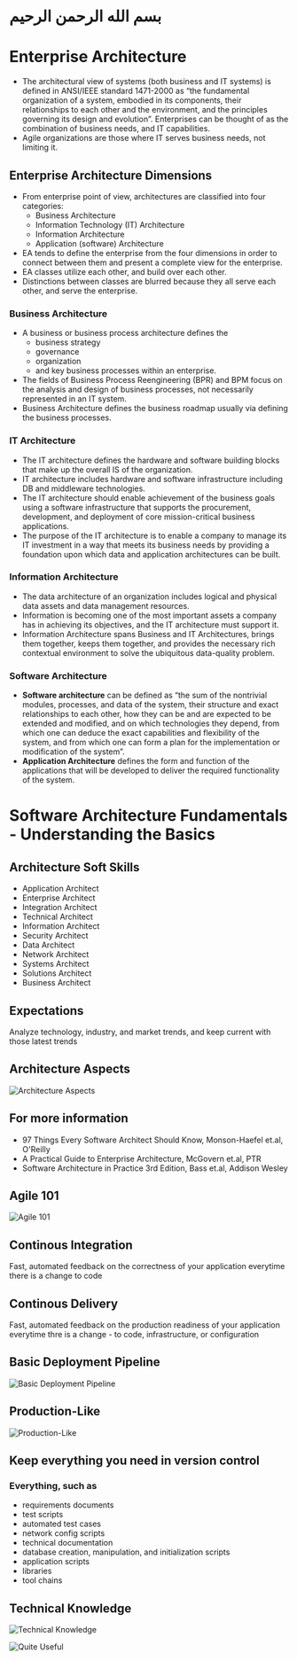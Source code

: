# بسم الله الرحمن الرحيم

# Enterprise Architecture

- The architectural view of systems (both business and IT systems) is defined in ANSI/IEEE standard 1471-2000 as “the fundamental organization of a system, embodied in its components, their relationships to each other and the environment, and the principles governing its design and evolution”. Enterprises can be thought of as the combination of business needs, and IT capabilities. 
- Agile organizations are those where IT serves business needs, not limiting it.

## Enterprise Architecture Dimensions
- From enterprise point of view, architectures are classified into four categories: 
  - Business Architecture
  - Information Technology (IT) Architecture
  - Information Architecture
  - Application (software) Architecture
- EA tends to define the enterprise from the four dimensions in order to connect between them and present a complete view for the enterprise.
- EA classes utilize each other, and build over each other. 
- Distinctions between classes are blurred because they all serve each other, and serve the enterprise. 

### Business Architecture
- A business or business process architecture defines the 
  - business strategy
  - governance
  - organization
  - and key business processes within an enterprise. 
- The fields of Business Process Reengineering (BPR) and BPM focus on the analysis and design of business processes, not necessarily represented in an IT system. 
- Business Architecture defines the business roadmap usually via defining the business processes.

### IT Architecture
- The IT architecture defines the hardware and software building blocks that make up the overall IS of the organization. 
- IT architecture includes hardware and software infrastructure including DB and middleware technologies. 
- The IT architecture should enable achievement of the business goals using a software infrastructure that supports the procurement, development, and deployment of core mission-critical business applications. 
- The purpose of the IT architecture is to enable a company to manage its IT investment in a way that meets its business needs by providing a foundation upon which data and application architectures can be built.

### Information Architecture
- The data architecture of an organization includes logical and physical data assets and data management resources. 
- Information is becoming one of the most important assets a company has in achieving its objectives, and the IT architecture must support it. 
- Information Architecture spans Business and IT Architectures, brings them together, keeps them together, and provides the necessary rich contextual environment to solve the ubiquitous data-quality problem.

### Software Architecture
- **Software architecture** can be defined as “the sum of the nontrivial modules, processes, and data of the system, their structure and exact relationships to each other, how they can be and are expected to be extended and modified, and on which technologies they depend, from which one can deduce the exact capabilities and flexibility of the system, and from which one can form a plan for the implementation or modification of the system”. 
- **Application Architecture** defines the form and function of the applications that will be developed to deliver the required functionality of the system. 

# Software Architecture Fundamentals - Understanding the Basics

## Architecture Soft Skills
- Application Architect
- Enterprise Architect
- Integration Architect
- Technical Architect
- Information Architect
- Security Architect
- Data Architect
- Network Architect
- Systems Architect
- Solutions Architect
- Business Architect 

## Expectations
Analyze technology, industry, and market trends, and keep current with those latest trends

## Architecture Aspects
![Architecture Aspects](https://github.com/helghareeb/courses/blob/master/enterprise_architecture/Mansoura-1st-2017-2018/Lecture-01/IMG_0333.PNG)

## For more information
- 97 Things Every Software Architect Should Know, Monson-Haefel et.al, O'Reilly
- A Practical Guide to Enterprise Architecture, McGovern et.al, PTR
- Software Architecture in Practice 3rd Edition, Bass et.al, Addison Wesley

## Agile 101
![Agile 101](https://github.com/helghareeb/courses/blob/master/enterprise_architecture/Mansoura-1st-2017-2018/Lecture-01/IMG_0336.PNG)

## Continous Integration
Fast, automated feedback on the correctness of your application everytime there is a change to code

## Continous Delivery
Fast, automated feedback on the production readiness of your application everytime thre is a change - to code, infrastructure, or configuration

## Basic Deployment Pipeline
![Basic Deployment Pipeline](https://github.com/helghareeb/courses/blob/master/enterprise_architecture/Mansoura-1st-2017-2018/Lecture-01/IMG_0339.PNG)

## Production-Like
![Production-Like](https://github.com/helghareeb/courses/blob/master/enterprise_architecture/Mansoura-1st-2017-2018/Lecture-01/IMG_0341.PNG)

## Keep everything you need in version control
### Everything, such as
- requirements documents
- test scripts
- automated test cases
- network config scripts
- technical documentation
- database creation, manipulation, and initialization scripts
- application scripts
- libraries
- tool chains

## Technical Knowledge
![Technical Knowledge](https://github.com/helghareeb/courses/blob/master/enterprise_architecture/Mansoura-1st-2017-2018/Lecture-01/IMG_0344.PNG)

![Quite Useful](https://github.com/helghareeb/courses/blob/master/enterprise_architecture/Mansoura-1st-2017-2018/Lecture-01/IMG_0348.PNG)
